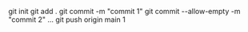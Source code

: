 git init
git add .
git commit -m "commit 1"
git commit --allow-empty -m "commit 2"
...
git push origin main
1
